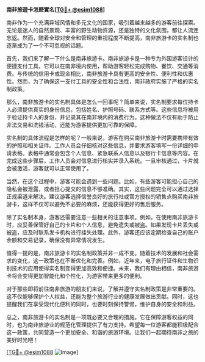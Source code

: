 **南非旅遊卡怎麽實名[[TG💪+ @esim1088](https://t.me/s/esim1088)]**

南非作为一个充满异域风情和多元文化的国家，吸引着越来越多的游客前往探索。无论是迷人的自然景观、丰富的野生动物资源，还是独特的文化氛围，都让人流连忘返。然而，随着全球对安全和管理的重视程度不断提高，南非旅游卡的实名制也逐渐成为了一个不可忽视的话题。

首先，我们来了解一下什么是南非旅游卡。南非旅游卡是一种专为外国游客设计的便捷支付工具，它可以在南非境内使用，帮助游客轻松完成购物、餐饮、交通等消费。与传统的信用卡或现金相比，南非旅游卡具有更高的安全性、便利性和优惠性。然而，为了确保这一支付工具的安全性和合法性，南非政府实施了严格的实名制政策。

那么，南非旅游卡的实名制具体是怎么一回事呢？简单来说，实名制要求每位持卡人必须提供真实的身份信息，包括姓名、护照号码、联系方式等。这些信息将被用于验证持卡人的身份，并记录其在南非境内的消费行为。这种做法不仅有助于防止非法交易和洗钱活动，还能为游客提供更加可靠的保障。

实名制的具体流程是怎样的呢？一般来说，游客在购买南非旅游卡时需要携带有效的护照和相关证件。工作人员会仔细核对这些信息，并要求游客填写一份详细的申请表格。表格中通常会包含个人信息、紧急联系人信息以及银行卡信息等内容。在完成这些步骤后，工作人员会对信息进行核实并录入系统。一旦审核通过，卡片就会被激活，游客就可以正常使用了。

当然，在这个过程中，游客可能会遇到一些问题。比如，有些游客可能担心自己的隐私会被泄露，或者担心提交的信息不够准确。其实，这些问题完全可以通过选择正规渠道来解决。建议游客选择信誉良好的旅行社或官方授权的销售点购买南非旅游卡，这样不仅可以避免不必要的麻烦，还能获得更好的售后服务。

除了实名制本身，游客还需要注意一些相关的注意事项。例如，在使用南非旅游卡时，应妥善保管好自己的卡片和个人信息，避免遗失或被盗。如果发现卡片丢失或被盗，应及时联系发卡机构进行挂失处理。此外，游客还应该定期检查自己的账户余额和交易记录，确保没有异常情况发生。

值得一提的是，南非旅游卡的实名制政策并非一成不变。随着技术的发展和社会需求的变化，这一政策也在不断优化和完善。例如，近年来，电子旅行证件和生物识别技术的应用使得实名制变得更加高效和便捷。未来，我们有理由相信，南非旅游卡将会变得更加智能化和个性化，为游客带来更多的便利。

对于那些即将前往南非旅游的朋友们来说，了解并遵守实名制政策是非常重要的。这不仅能够保护个人权益，还能为整个旅游行业的健康发展做出贡献。同时，这也提醒我们在享受现代化便利的同时，也要时刻保持警惕，维护自身的安全和利益。

总之，南非旅游卡的实名制是一项既必要又合理的措施。它在保障游客权益的同时，也为南非旅游业的规范化管理提供了有力支持。希望每一位游客都能积极配合这一政策，共同营造一个更加安全、和谐的旅游环境。让我们一起期待南非之旅的美好时光吧！

[[TG💪+ @esim1088](https://t.me/s/esim1088) ![Image](https://i.postimg.cc/4NQfJmqS/Snipaste-2025-05-13-00-14-12.png)]